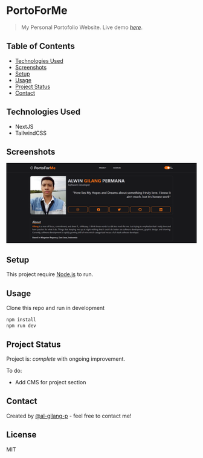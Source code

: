 # PortoForMe

> My Personal Portofolio Website.
> Live demo [_here_](https://www.example.com). <!-- If you have the project hosted somewhere, include the link here. -->

## Table of Contents

-   [Technologies Used](#technologies-used)
-   [Screenshots](#screenshots)
-   [Setup](#setup)
-   [Usage](#usage)
-   [Project Status](#project-status)
-   [Contact](#contact)
<!-- * [License](#license) -->

## Technologies Used

-   NextJS
-   TailwindCSS

## Screenshots

![Example screenshot](./img/screenshot.png)

<!-- If you have screenshots you'd like to share, include them here. -->

## Setup

This project require [Node.js](https://nodejs.org/) to run.

## Usage

Clone this repo and run in development

```
npm install
npm run dev
```

## Project Status

Project is: _complete_ with ongoing improvement.

To do:

-   Add CMS for project section

## Contact

Created by [@al-gilang-p](https://portoforme.vercel.app/) - feel free to contact me!

<!-- Optional -->
## License
MIT

<!-- You don't have to include all sections - just the one's relevant to your project -->
